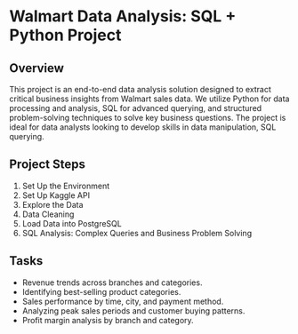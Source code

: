 # Walmart Data Analysis: SQL + Python Project

## Overview
This project is an end-to-end data analysis solution designed to extract critical business insights from Walmart sales data. We utilize Python for data processing and analysis, SQL for advanced querying, and structured problem-solving techniques to solve key business questions. The project is ideal for data analysts looking to develop skills in data manipulation, SQL querying.

## Project Steps
1. Set Up the Environment
2. Set Up Kaggle API
3. Explore the Data
4. Data Cleaning
5. Load Data into PostgreSQL
6. SQL Analysis: Complex Queries and Business Problem Solving

## Tasks
- Revenue trends across branches and categories.
- Identifying best-selling product categories.
- Sales performance by time, city, and payment method.
- Analyzing peak sales periods and customer buying patterns.
- Profit margin analysis by branch and category.
